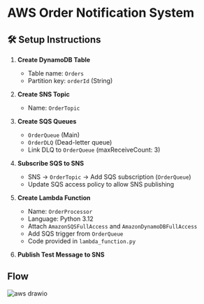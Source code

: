 # AWS Order Notification System
## 🛠️ Setup Instructions

1. **Create DynamoDB Table**
   - Table name: `Orders`
   - Partition key: `orderId` (String)

2. **Create SNS Topic**
   - Name: `OrderTopic`

3. **Create SQS Queues**
   - `OrderQueue` (Main)
   - `OrderDLQ` (Dead-letter queue)
   - Link DLQ to `OrderQueue` (maxReceiveCount: 3)

4. **Subscribe SQS to SNS**
   - SNS → `OrderTopic` → Add SQS subscription (`OrderQueue`)
   - Update SQS access policy to allow SNS publishing

5. **Create Lambda Function**
   - Name: `OrderProcessor`
   - Language: Python 3.12
   - Attach `AmazonSQSFullAccess` and `AmazonDynamoDBFullAccess`
   - Add SQS trigger from `OrderQueue`
   - Code provided in `lambda_function.py`

6. **Publish Test Message to SNS**

## Flow
![aws drawio](https://github.com/user-attachments/assets/2901947e-d585-4473-858c-c48ee2f54c30)
